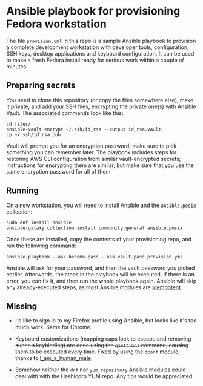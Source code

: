 # Ansible playbook for provisioning Fedora workstation

The file `provision.yml` in this repo is a sample Ansible playbook to provision
a complete development workstation with developer tools, configuration, SSH
keys, desktop applications and keyboard configuration. It can be used to make a
fresh Fedora install ready for serious work within a couple of minutes.

## Preparing secrets

You need to clone this repository (or copy the files somewhere else), make it
private, and add your SSH files, encrypting the private one(s) with Ansible
Vault. The associated commands look like this:

```
cd files/
ansible-vault encrypt ~/.ssh/id_rsa --output id_rsa.vault
cp ~/.ssh/id_rsa.pub .
```

Vault will prompt you for an encryption password; make sure to pick something
you can remember later. The playbook includes steps for restoring AWS CLI
configuration from similar vault-encrypted secrets; instructions for encrypting
them are similar, but make sure that you use the same encryption password for
all of them.

## Running

On a new workstation, you will need to install Ansible and the `ansible.posix` collection:

```
sudo dnf install ansible
ansible-galaxy collection install community.general ansible.posix
```

Once these are installed, copy the contents of your provisioning repo, and run
the following command:

```
ansible-playbook --ask-become-pass --ask-vault-pass provision.yml
```

Ansible will ask for your password, and then the vault password you picked
earlier. Afterwards, the steps in the playbook will be executed. If there is an
error, you can fix it, and then run the whole playbook again. Ansible will skip
any already-executed steps, as most Ansible modules are
[idempotent](https://docs.ansible.com/ansible/latest/user_guide/playbooks_intro.html#desired-state-and-idempotency).

## Missing

- I'd like to sign in to my Firefox profile using Ansible, but looks like it's
  too much work. Same for Chrome.

- ~~Keyboard customizations (mapping caps lock to escape and removing super-s
  keybinding) are done using the `gsettings` command, causing them to be
  executed every time.~~ Fixed by using the `dconf` module; thanks to
  [I_am_a_human_male](https://www.reddit.com/r/Fedora/comments/ms0tez/ansible_playbook_example_for_provisioning_a/gupogj5).

- Somehow neither the `dnf` nor `yum_repository` Ansible modules could deal with
  with the Hashicorp YUM repo. Any tips would be appreciated.
